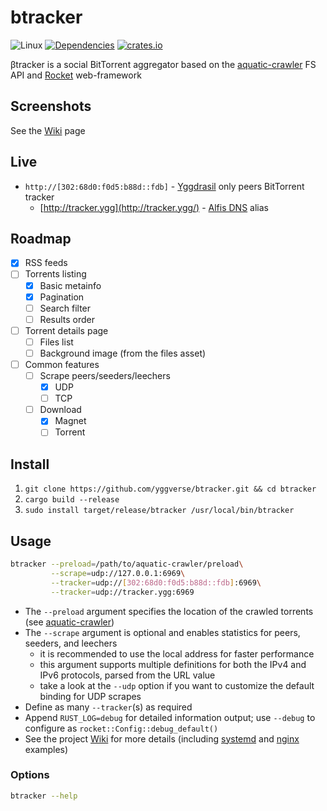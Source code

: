 # btracker

![Linux](https://github.com/yggverse/btracker/actions/workflows/linux.yml/badge.svg)
[![Dependencies](https://deps.rs/repo/github/yggverse/btracker/status.svg)](https://deps.rs/repo/github/yggverse/btracker)
[![crates.io](https://img.shields.io/crates/v/btracker.svg)](https://crates.io/crates/btracker)

βtracker is a social BitTorrent aggregator based on the [aquatic-crawler](https://github.com/yggverse/aquatic-crawler) FS API and [Rocket](https://rocket.rs) web-framework

## Screenshots

See the [Wiki](https://github.com/YGGverse/btracker/wiki/Screenshots) page

## Live

* `http://[302:68d0:f0d5:b88d::fdb]` - [Yggdrasil](https://yggdrasil-network.github.io/) only peers BitTorrent tracker
    * [http://tracker.ygg](http://tracker.ygg/) - [Alfis DNS](https://github.com/Revertron/Alfis) alias

## Roadmap

* [x] RSS feeds
* [ ] Torrents listing
    * [x] Basic metainfo
    * [x] Pagination
    * [ ] Search filter
    * [ ] Results order
* [ ] Torrent details page
    * [ ] Files list
    * [ ] Background image (from the files asset)
* [ ] Common features
    * [ ] Scrape peers/seeders/leechers
        * [x] UDP
        * [ ] TCP
    * [ ] Download
        * [x] Magnet
        * [ ] Torrent

## Install

1. `git clone https://github.com/yggverse/btracker.git && cd btracker`
2. `cargo build --release`
3. `sudo install target/release/btracker /usr/local/bin/btracker`

## Usage

``` bash
btracker --preload=/path/to/aquatic-crawler/preload\
         --scrape=udp://127.0.0.1:6969\
         --tracker=udp://[302:68d0:f0d5:b88d::fdb]:6969\
         --tracker=udp://tracker.ygg:6969
```
* The `--preload` argument specifies the location of the crawled torrents (see [aquatic-crawler](https://github.com/yggverse/aquatic-crawler))
* The `--scrape` argument is optional and enables statistics for peers, seeders, and leechers
  * it is recommended to use the local address for faster performance
  * this argument supports multiple definitions for both the IPv4 and IPv6 protocols, parsed from the URL value
  * take a look at the `--udp` option if you want to customize the default binding for UDP scrapes
* Define as many `--tracker`(s) as required
* Append `RUST_LOG=debug` for detailed information output; use `--debug` to configure as `rocket::Config::debug_default()`
* See the project [Wiki](https://github.com/YGGverse/btracker/wiki) for more details (including [systemd](https://github.com/YGGverse/btracker/wiki/Systemd) and [nginx](https://github.com/YGGverse/btracker/wiki/Nginx) examples)

### Options

``` bash
btracker --help
```
